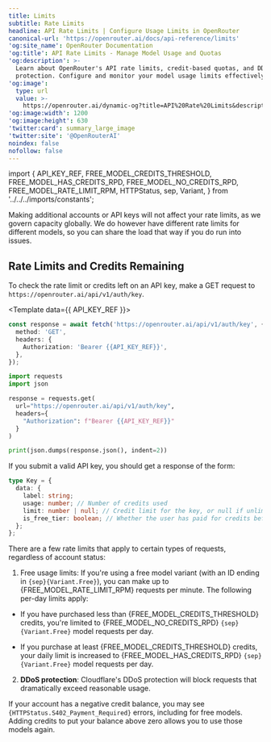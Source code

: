 ```yaml
---
title: Limits
subtitle: Rate Limits
headline: API Rate Limits | Configure Usage Limits in OpenRouter
canonical-url: 'https://openrouter.ai/docs/api-reference/limits'
'og:site_name': OpenRouter Documentation
'og:title': API Rate Limits - Manage Model Usage and Quotas
'og:description': >-
  Learn about OpenRouter's API rate limits, credit-based quotas, and DDoS
  protection. Configure and monitor your model usage limits effectively.
'og:image':
  type: url
  value: >-
    https://openrouter.ai/dynamic-og?title=API%20Rate%20Limits&description=Manage%20Model%20Usage%20and%20Quotas
'og:image:width': 1200
'og:image:height': 630
'twitter:card': summary_large_image
'twitter:site': '@OpenRouterAI'
noindex: false
nofollow: false
---
```


import {
  API_KEY_REF,
  FREE_MODEL_CREDITS_THRESHOLD,
  FREE_MODEL_HAS_CREDITS_RPD,
  FREE_MODEL_NO_CREDITS_RPD,
  FREE_MODEL_RATE_LIMIT_RPM,
  HTTPStatus,
  sep,
  Variant,
} from '../../../imports/constants';

<Tip>
  Making additional accounts or API keys will not affect your rate limits, as we
  govern capacity globally. We do however have different rate limits for
  different models, so you can share the load that way if you do run into
  issues.
</Tip>

## Rate Limits and Credits Remaining

To check the rate limit or credits left on an API key, make a GET request to `https://openrouter.ai/api/v1/auth/key`.

<Template data={{ API_KEY_REF }}>
<CodeGroup>

```typescript title="TypeScript"
const response = await fetch('https://openrouter.ai/api/v1/auth/key', {
  method: 'GET',
  headers: {
    Authorization: 'Bearer {{API_KEY_REF}}',
  },
});
```

```python title="Python"
import requests
import json

response = requests.get(
  url="https://openrouter.ai/api/v1/auth/key",
  headers={
    "Authorization": f"Bearer {{API_KEY_REF}}"
  }
)

print(json.dumps(response.json(), indent=2))
```

</CodeGroup>
</Template>

If you submit a valid API key, you should get a response of the form:

```typescript title="TypeScript"
type Key = {
  data: {
    label: string;
    usage: number; // Number of credits used
    limit: number | null; // Credit limit for the key, or null if unlimited
    is_free_tier: boolean; // Whether the user has paid for credits before
  };
};
```

There are a few rate limits that apply to certain types of requests, regardless of account status:

1. Free usage limits: If you're using a free model variant (with an ID ending in <code>{sep}{Variant.Free}</code>), you can make up to {FREE_MODEL_RATE_LIMIT_RPM} requests per minute. The following per-day limits apply:

- If you have purchased less than {FREE_MODEL_CREDITS_THRESHOLD} credits, you're limited to {FREE_MODEL_NO_CREDITS_RPD} <code>{sep}{Variant.Free}</code> model requests per day.

- If you purchase at least {FREE_MODEL_CREDITS_THRESHOLD} credits, your daily limit is increased to {FREE_MODEL_HAS_CREDITS_RPD} <code>{sep}{Variant.Free}</code> model requests per day.

2. **DDoS protection**: Cloudflare's DDoS protection will block requests that dramatically exceed reasonable usage.

If your account has a negative credit balance, you may see <code>{HTTPStatus.S402_Payment_Required}</code> errors, including for free models. Adding credits to put your balance above zero allows you to use those models again.

